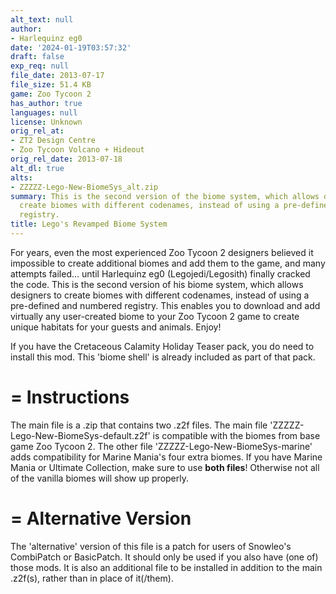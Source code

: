 ```yaml
---
alt_text: null
author:
- Harlequinz eg0
date: '2024-01-19T03:57:32'
draft: false
exp_req: null
file_date: 2013-07-17
file_size: 51.4 KB
game: Zoo Tycoon 2
has_author: true
languages: null
license: Unknown
orig_rel_at:
- ZT2 Design Centre
- Zoo Tycoon Volcano + Hideout
orig_rel_date: 2013-07-18
alt_dl: true
alts:
- ZZZZZ-Lego-New-BiomeSys_alt.zip
summary: This is the second version of the biome system, which allows designers to
  create biomes with different codenames, instead of using a pre-defined and numbered
  registry.
title: Lego's Revamped Biome System
---
```

For years, even the most experienced Zoo Tycoon 2 designers believed it impossible to create additional biomes and add them to the game, and many attempts failed... until Harlequinz eg0 (Legojedi/Legosith) finally cracked the code. This is the second version of his biome system, which allows designers to create biomes with different codenames, instead of using a pre-defined and numbered registry. This enables you to download and add virtually any user-created biome to your Zoo Tycoon 2 game to create unique habitats for your guests and animals. Enjoy!

If you have the Cretaceous Calamity Holiday Teaser pack, you do need to install this mod. This 'biome shell' is already included as part of that pack.

=
Instructions
=

The main file is a .zip that contains two .z2f files. The main file 'ZZZZZ-Lego-New-BiomeSys-default.z2f' is compatible with the biomes from base game Zoo Tycoon 2. The other file 'ZZZZZ-Lego-New-BiomeSys-marine' adds compatibility for Marine Mania's four extra biomes. If you have Marine Mania or Ultimate Collection, make sure to use **both files**! Otherwise not all of the vanilla biomes will show up properly.

=
Alternative Version
=

The 'alternative' version of this file is a patch for users of Snowleo's CombiPatch or BasicPatch. It should only be used if you also have (one of) those mods. It is also an additional file to be installed in addition to the main .z2f(s), rather than in place of it(/them).